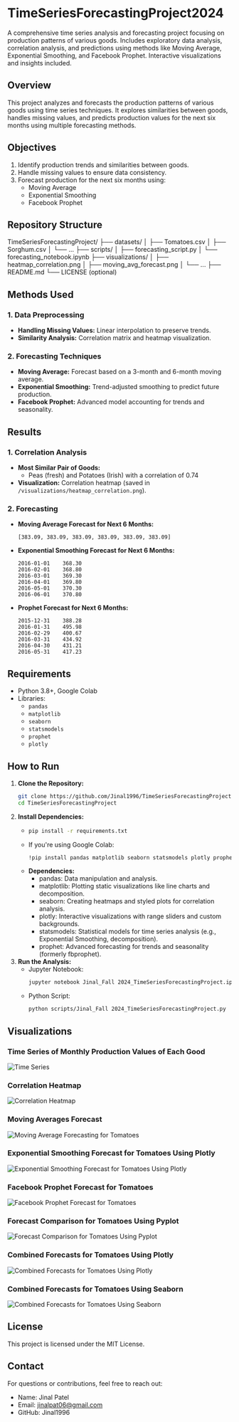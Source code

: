 # TimeSeriesForecastingProject2024
A comprehensive time series analysis and forecasting project focusing on production patterns of various goods. Includes exploratory data analysis, correlation analysis, and predictions using methods like Moving Average, Exponential Smoothing, and Facebook Prophet. Interactive visualizations and insights included.

## Overview
This project analyzes and forecasts the production patterns of various goods using time series techniques. It explores similarities between goods, handles missing values, and predicts production values for the next six months using multiple forecasting methods.

## Objectives
1. Identify production trends and similarities between goods.
2. Handle missing values to ensure data consistency.
3. Forecast production for the next six months using:
   - Moving Average
   - Exponential Smoothing
   - Facebook Prophet

## Repository Structure
TimeSeriesForecastingProject/
├── datasets/
│   ├── Tomatoes.csv
│   ├── Sorghum.csv
│   └── ...
├── scripts/
│   ├── forecasting_script.py
│   └── forecasting_notebook.ipynb
├── visualizations/
│   ├── heatmap_correlation.png
│   ├── moving_avg_forecast.png
│   └── ...
├── README.md
└── LICENSE (optional)

## Methods Used
### 1. Data Preprocessing
- **Handling Missing Values:** Linear interpolation to preserve trends.
- **Similarity Analysis:** Correlation matrix and heatmap visualization.

### 2. Forecasting Techniques
- **Moving Average:** Forecast based on a 3-month and 6-month moving average.
- **Exponential Smoothing:** Trend-adjusted smoothing to predict future production.
- **Facebook Prophet:** Advanced model accounting for trends and seasonality.

## Results
### 1. Correlation Analysis
- **Most Similar Pair of Goods:**
  - Peas (fresh) and Potatoes (Irish) with a correlation of 0.74
- **Visualization:** Correlation heatmap (saved in `/visualizations/heatmap_correlation.png`).

### 2. Forecasting
- **Moving Average Forecast for Next 6 Months:**
  ```plaintext
  [383.09, 383.09, 383.09, 383.09, 383.09, 383.09]
- **Exponential Smoothing Forecast for Next 6 Months:**
   ```plaintext
  2016-01-01    368.30
  2016-02-01    368.80
  2016-03-01    369.30
  2016-04-01    369.80
  2016-05-01    370.30
  2016-06-01    370.80
- **Prophet Forecast for Next 6 Months:**
  ```plaintext
  2015-12-31    388.28
  2016-01-31    495.98
  2016-02-29    400.67
  2016-03-31    434.92
  2016-04-30    431.21
  2016-05-31    417.23
## Requirements
- Python 3.8+, Google Colab
- Libraries:
  - `pandas`
  - `matplotlib`
  - `seaborn`
  - `statsmodels`
  - `prophet`
  - `plotly`
    
## How to Run
1. **Clone the Repository:**
   ```bash
   git clone https://github.com/Jinal1996/TimeSeriesForecastingProject.git
   cd TimeSeriesForecastingProject
2. **Install Dependencies:**
     - ```bash
       pip install -r requirements.txt
     - If you're using Google Colab:
       ```bash
       !pip install pandas matplotlib seaborn statsmodels plotly prophet
    -  **Dependencies:**
        * pandas: Data manipulation and analysis.
        * matplotlib: Plotting static visualizations like line charts and decomposition.
        * seaborn:	Creating heatmaps and styled plots for correlation analysis.
        * plotly: Interactive visualizations with range sliders and custom backgrounds.
        * statsmodels:	Statistical models for time series analysis (e.g., Exponential Smoothing, decomposition).
        * prophet:	Advanced forecasting for trends and seasonality (formerly fbprophet).
3. **Run the Analysis:**
   * Jupyter Notebook:
     ```bash
     jupyter notebook Jinal_Fall 2024_TimeSeriesForecastingProject.ipynb
   * Python Script:
     ```bash
     python scripts/Jinal_Fall 2024_TimeSeriesForecastingProject.py

## Visualizations
### Time Series of Monthly Production Values of Each Good
![Time Series](/Overlay_of_Time_Series_for_All_Goods.png)

### Correlation Heatmap
![Correlation Heatmap](/Correlation_Heatmap.png)

### Moving Averages Forecast
![Moving Average Forecasting for Tomatoes](visualizations/Moving_Average_Forecasting_for_Tomatoes.png)

### Exponential Smoothing Forecast for Tomatoes Using Plotly
![Exponential Smoothing Forecast for Tomatoes Using Plotly](visualizations/Exponential_Smoothing_Forecast_for_Tomatoes_Using_Plotly.png)

### Facebook Prophet Forecast for Tomatoes
![Facebook Prophet Forecast for Tomatoes](visualizations/Facebook_Prophet_Forecast_for_Tomatoes.png)

### Forecast Comparison for Tomatoes Using Pyplot
![Forecast Comparison for Tomatoes Using Pyplot](visualizations/Forecast_Comparison_for_Tomatoes_Using_Pyplot.png)

### Combined Forecasts for Tomatoes Using Plotly
![Combined Forecasts for Tomatoes Using Plotly](visualizations/Combined_Forecasts_for_Tomatoes_Using_Plotly.png)

### Combined Forecasts for Tomatoes Using Seaborn
![Combined Forecasts for Tomatoes Using Seaborn](visualizations/Combined_Forecasts_for_Tomatoes_Using_Seaborn.png)
## License
This project is licensed under the MIT License.

## Contact
For questions or contributions, feel free to reach out:
* Name: Jinal Patel
* Email: jinalpat06@gmail.com
* GitHub: Jinal1996
